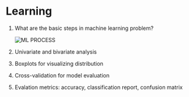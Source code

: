 # Learning
1. What are the basic steps in machine learning problem?

   
   
   ![ML PROCESS](https://3qeqpr26caki16dnhd19sv6by6v-wpengine.netdna-ssl.com/wp-content/uploads/2015/08/Machine-Learning-for-Programmers-Select-a-Systematic-Process-e1439699783406.png)

2. Univariate and bivariate analysis

3. Boxplots for visualizing distribution

4. Cross-validation for model evaluation

5. Evalation metrics: accuracy, classification report, confusion matrix
